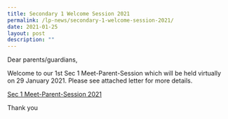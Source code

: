 ```yaml
---
title: Secondary 1 Welcome Session 2021
permalink: /lp-news/secondary-1-welcome-session-2021/
date: 2021-01-25
layout: post
description: ""
---
```

Dear parents/guardians,

Welcome to our 1st Sec 1 Meet-Parent-Session which will be held virtually on 29 January 2021. Please see attached letter for more details.

[Sec 1 Meet-Parent-Session 2021](/files/Sec-1-Meet-Parent-Session-2021.pdf)

Thank you